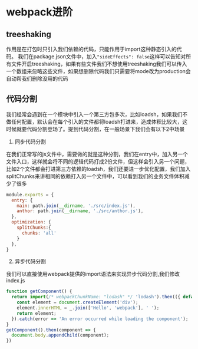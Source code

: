 # webpack进阶

## treeshaking

作用是在打包时只引入我们依赖的代码，只能作用于import这种静态引入的代码。
我们在package.json文件中，加入`"sideEffects": false`这样可以告知对所有文件开启treeshaking，如果有些文件我们不想使用treeshaking我们可以传入一个数组来忽略这些文件，如果想删除代码我们只需要将mode改为production会自动帮我们删除没用的代码

## 代码分割

我们经常会遇到在一个模块中引入一个第三方包多次，比如loadsh，如果我们不做任何配置，默认会在每个引入的文件都将loadsh打进来，造成体积比较大，这时候就要代码分割登场了。提到代码分割，在一般场景下我们会有以下2中场景

1. 同步代码分割

在我们正常写的js文件中，需要做的就是这种分割，我们在entry中，加入另一个文件入口，这样就会将不同的逻辑代码打成2份文件，但这样会引入另一个问题，比如2个文件都会打进第三方依赖的loadsh，我们还要进一步优化配置，我们加入splitChunks来讲相同的依赖打入另一个文件中，可以看到我们的业务文件体积减少了很多

```javascript
module.exports = {
  entry: {
    main: path.join(__dirname, './src/index.js'),
    anthor: path.join(__dirname, './src/anthor.js'),
  },
  optimization: {
    splitChunks:{
      chunks: 'all'
    }
  },
}
```

2. 异步代码分割

我们可以直接使用webpack提供的import语法来实现异步代码分割,我们修改index.js

```javascript
function getComponent() {
  return import(/* webpackChunkName: "lodash" */ 'lodash').then(({ default: _ }) => {
    const element = document.createElement('div');
    element.innerHTML = _.join(['Hello', 'webpack'], ' ');
    return element;
  }).catch(error => 'An error occurred while loading the component');
}
getComponent().then(component => {
  document.body.appendChild(component);
})
```
